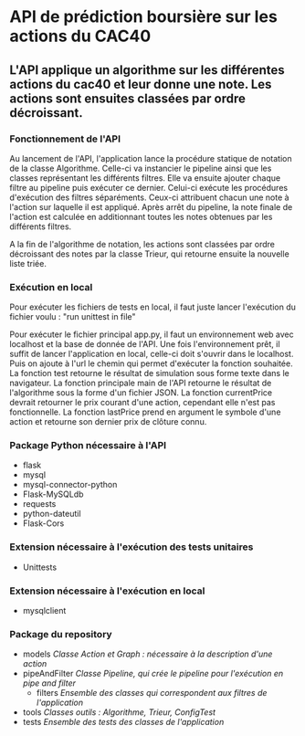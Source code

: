 # API de prédiction boursière sur les actions du CAC40

## L'API applique un algorithme sur les différentes actions du cac40 et leur donne une note. Les actions sont ensuites classées par ordre décroissant.

### Fonctionnement de l'API
Au lancement de l'API, l'application lance la procédure statique de notation de la classe Algorithme. Celle-ci va instancier le pipeline ainsi que les classes représentant les différents filtres. Elle va ensuite ajouter chaque filtre au pipeline puis exécuter ce dernier. Celui-ci exécute les procédures d'exécution des filtres séparéments. Ceux-ci attribuent chacun une note à l'action sur laquelle il est appliqué. Après arrêt du pipeline, la note finale de l'action est calculée en additionnant toutes les notes obtenues par les différents filtres.

A la fin de l'algorithme de notation, les actions sont classées par ordre décroissant des notes par la classe Trieur, qui retourne ensuite la nouvelle liste triée.

### Exécution en local
Pour exécuter les fichiers de tests en local, il faut juste lancer l'exécution du fichier voulu : "run unittest in file"

Pour exécuter le fichier principal app.py, il faut un environnement web avec localhost et la base de donnée de l'API.
Une fois l'environnement prêt, il suffit de lancer l'application en local, celle-ci doit s'ouvrir dans le localhost.
Puis on ajoute à l'url le chemin qui permet d'exécuter la fonction souhaitée.
La fonction test retourne le résultat de simulation sous forme texte dans le navigateur.
La fonction principale main de l'API retourne le résultat de l'algorithme sous la forme d'un fichier JSON.
La fonction currentPrice devrait retourner le prix courant d'une action, cependant elle n'est pas fonctionnelle.
La fonction lastPrice prend en argument le symbole d'une action et retourne son dernier prix de clôture connu.

### Package Python nécessaire à l'API
* flask
* mysql
* mysql-connector-python
* Flask-MySQLdb
* requests
* python-dateutil
* Flask-Cors

### Extension nécessaire à l'exécution des tests unitaires
* Unittests

### Extension nécessaire à l'exécution en local
* mysqlclient

### Package du repository
* models
    *Classe Action et Graph : nécessaire à la description d'une action*
* pipeAndFilter
    *Classe Pipeline, qui crée le pipeline pour l'exécution en pipe and filter*
    * filters
        *Ensemble des classes qui correspondent aux filtres de l'application*
* tools
    *Classes outils : Algorithme, Trieur, ConfigTest*
* tests
    *Ensemble des tests des classes de l'application*
